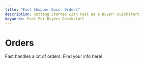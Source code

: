 ```yaml
---
title: "Fast Shopper Docs: Orders"
description: Getting Started with Fast as a Buyer! Quickstart
keywords: Fast For Buyers Quickstart
---
```


# Orders

Fast handles a lot of orders. Find your info here!
